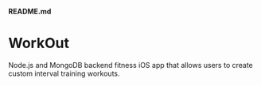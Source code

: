 **README.md**

# WorkOut
Node.js and MongoDB backend fitness iOS app that allows users to create custom interval training workouts.
